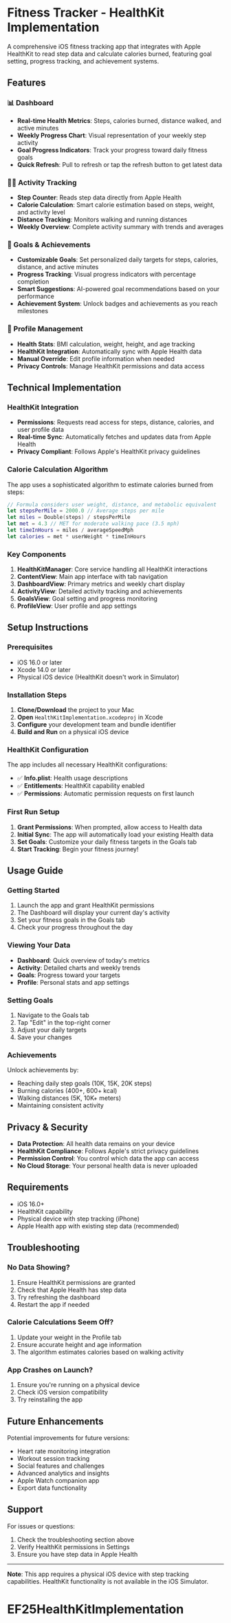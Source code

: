 # Fitness Tracker - HealthKit Implementation

A comprehensive iOS fitness tracking app that integrates with Apple HealthKit to read step data and calculate calories burned, featuring goal setting, progress tracking, and achievement systems.

## Features

### 📊 Dashboard
- **Real-time Health Metrics**: Steps, calories burned, distance walked, and active minutes
- **Weekly Progress Chart**: Visual representation of your weekly step activity
- **Goal Progress Indicators**: Track your progress toward daily fitness goals
- **Quick Refresh**: Pull to refresh or tap the refresh button to get latest data

### 🚶‍♀️ Activity Tracking
- **Step Counter**: Reads step data directly from Apple Health
- **Calorie Calculation**: Smart calorie estimation based on steps, weight, and activity level
- **Distance Tracking**: Monitors walking and running distances
- **Weekly Overview**: Complete activity summary with trends and averages

### 🎯 Goals & Achievements
- **Customizable Goals**: Set personalized daily targets for steps, calories, distance, and active minutes
- **Progress Tracking**: Visual progress indicators with percentage completion
- **Smart Suggestions**: AI-powered goal recommendations based on your performance
- **Achievement System**: Unlock badges and achievements as you reach milestones

### 👤 Profile Management
- **Health Stats**: BMI calculation, weight, height, and age tracking
- **HealthKit Integration**: Automatically sync with Apple Health data
- **Manual Override**: Edit profile information when needed
- **Privacy Controls**: Manage HealthKit permissions and data access

## Technical Implementation

### HealthKit Integration
- **Permissions**: Requests read access for steps, distance, calories, and user profile data
- **Real-time Sync**: Automatically fetches and updates data from Apple Health
- **Privacy Compliant**: Follows Apple's HealthKit privacy guidelines

### Calorie Calculation Algorithm
The app uses a sophisticated algorithm to estimate calories burned from steps:

```swift
// Formula considers user weight, distance, and metabolic equivalent
let stepsPerMile = 2000.0 // Average steps per mile
let miles = Double(steps) / stepsPerMile
let met = 4.3 // MET for moderate walking pace (3.5 mph)
let timeInHours = miles / averageSpeedMph
let calories = met * userWeight * timeInHours
```

### Key Components

1. **HealthKitManager**: Core service handling all HealthKit interactions
2. **ContentView**: Main app interface with tab navigation
3. **DashboardView**: Primary metrics and weekly chart display
4. **ActivityView**: Detailed activity tracking and achievements
5. **GoalsView**: Goal setting and progress monitoring
6. **ProfileView**: User profile and app settings

## Setup Instructions

### Prerequisites
- iOS 16.0 or later
- Xcode 14.0 or later
- Physical iOS device (HealthKit doesn't work in Simulator)

### Installation Steps

1. **Clone/Download** the project to your Mac
2. **Open** `HealthKitImplementation.xcodeproj` in Xcode
3. **Configure** your development team and bundle identifier
4. **Build and Run** on a physical iOS device

### HealthKit Configuration

The app includes all necessary HealthKit configurations:

- ✅ **Info.plist**: Health usage descriptions
- ✅ **Entitlements**: HealthKit capability enabled
- ✅ **Permissions**: Automatic permission requests on first launch

### First Run Setup

1. **Grant Permissions**: When prompted, allow access to Health data
2. **Initial Sync**: The app will automatically load your existing Health data
3. **Set Goals**: Customize your daily fitness targets in the Goals tab
4. **Start Tracking**: Begin your fitness journey!

## Usage Guide

### Getting Started
1. Launch the app and grant HealthKit permissions
2. The Dashboard will display your current day's activity
3. Set your fitness goals in the Goals tab
4. Check your progress throughout the day

### Viewing Your Data
- **Dashboard**: Quick overview of today's metrics
- **Activity**: Detailed charts and weekly trends
- **Goals**: Progress toward your targets
- **Profile**: Personal stats and app settings

### Setting Goals
1. Navigate to the Goals tab
2. Tap "Edit" in the top-right corner
3. Adjust your daily targets
4. Save your changes

### Achievements
Unlock achievements by:
- Reaching daily step goals (10K, 15K, 20K steps)
- Burning calories (400+, 600+ kcal)
- Walking distances (5K, 10K+ meters)
- Maintaining consistent activity

## Privacy & Security

- **Data Protection**: All health data remains on your device
- **HealthKit Compliance**: Follows Apple's strict privacy guidelines
- **Permission Control**: You control which data the app can access
- **No Cloud Storage**: Your personal health data is never uploaded

## Requirements

- iOS 16.0+
- HealthKit capability
- Physical device with step tracking (iPhone)
- Apple Health app with existing step data (recommended)

## Troubleshooting

### No Data Showing?
1. Ensure HealthKit permissions are granted
2. Check that Apple Health has step data
3. Try refreshing the dashboard
4. Restart the app if needed

### Calorie Calculations Seem Off?
1. Update your weight in the Profile tab
2. Ensure accurate height and age information
3. The algorithm estimates calories based on walking activity

### App Crashes on Launch?
1. Ensure you're running on a physical device
2. Check iOS version compatibility
3. Try reinstalling the app

## Future Enhancements

Potential improvements for future versions:
- Heart rate monitoring integration
- Workout session tracking
- Social features and challenges
- Advanced analytics and insights
- Apple Watch companion app
- Export data functionality

## Support

For issues or questions:
1. Check the troubleshooting section above
2. Verify HealthKit permissions in Settings
3. Ensure you have step data in Apple Health

---

**Note**: This app requires a physical iOS device with step tracking capabilities. HealthKit functionality is not available in the iOS Simulator.
# EF25HealthKitImplementation
